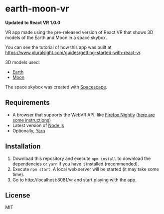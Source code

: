 # earth-moon-vr

**Updated to React VR 1.0.0**

VR app made using the pre-released version of React VR that shows 3D models of the Earth and Moon in a space skybox.

You can see the tutorial of how this app was built at https://www.pluralsight.com/guides/getting-started-with-react-vr.

3D models used: 
- [Earth](http://tf3dm.com/3d-model/planet-earth-99065.html)
- [Moon](http://tf3dm.com/3d-model/moon-17150.html)

The space skybox was created with [Spacescape](http://alexcpeterson.com/spacescape/).

## Requirements

- A browser that supports the WebVR API, like [Firefox Nightly](https://nightly.mozilla.org/) ([here are some instructions](https://github.com/Web-VR/iswebvrready/wiki/Instructions%3A-Firefox-Nightly))
- Latest version of [Node.js](https://nodejs.org/)
- Optionally, [Yarn](https://yarnpkg.com/)

## Installation
1. Download this repository and execute `npm install` to download the dependencies or `yarn` if you have it installed (recommended).
2. Execute `npm start`. A local web server will be started (it may take some time).
3. Go to http://localhost:8081/vr and start playing with the app.


## License
MIT
